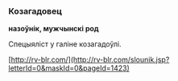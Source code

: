 ### Козагадовец
**назоўнік, мужчынскі род**

Спецыяліст у галіне козагадоўлі.

<a rel="author">[http://rv-blr.com/](http://rv-blr.com/slounik.jsp?letterId=0&maskId=0&pageId=1423)</a>
